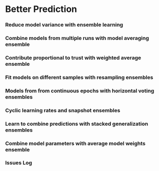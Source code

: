 # Better Prediction

### Reduce model variance with ensemble learning

### Combine models from multiple runs with model averaging ensemble

### Contribute proportional to trust with weighted average ensemble

### Fit models on different samples with resampling ensembles

### Models from from continuous epochs with horizontal voting ensembles

### Cyclic learning rates and snapshot ensembles

### Learn to combine predictions with stacked generalization ensembles

### Combine model parameters with average model weights ensemble

### Issues Log

